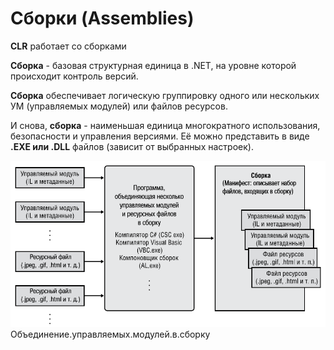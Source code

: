 # Сборки \(Assemblies\)

**CLR** работает со сборками

**Сборка** - базовая структурная единица в .NET, на уровне которой происходит контроль версий.

**Сборка** обеспечивает логическую группировку одного или нескольких УМ \(управляемых модулей\) или файлов ресурсов.

И снова, **сборка** - наименьшая единица многократного использования, безопасности и управления версиями. Её можно представить в виде **.EXE или .DLL** файлов \(зависит от выбранных настроек\).

![](/assets/assemblies.png)Объединение.управляемых.модулей.в.сборку



